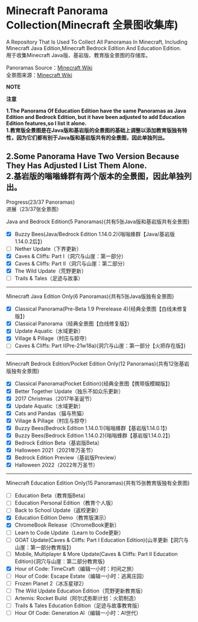 # Minecraft Panorama Collection(Minecraft 全景图收集库)

A Repository That Is Used To Collect All Panoramas In Minecraft, Including Minecraft Java Edition,Minecraft Bedrock Edition And Education Edition.<br>
用于收集Minecraft Java版、基岩版、教育版全景图的存储库。

Panoramas Source：[Minecraft Wiki](https://minecraft.wiki/w/Panorama)<br>
全景图来源：[Minecraft Wiki](https://zh.minecraft.wiki/w/%E5%85%A8%E6%99%AF%E5%9B%BE)

<strong>NOTE</strong>

<strong>注意</strong>

<strong>1.The Panorama Of Education Edition have the same Panoramas as Java Edition and Bedrock Edition, but it have been adjusted to add Education Edition features,so I list it alone.<br></strong>
<strong>1.教育版全景图是在Java版和基岩版的全景图的基础上调整以添加教育版独有特性，因为它们都有别于Java版和基岩版共有的全景图，因此单独列出。</strong>

<strong>2.Some Panorama Have Two Version Because They Has Adjusted I List Them Alone.<br></strong>
<strong>2.基岩版的嗡嗡蜂群有两个版本的全景图，因此单独列出。</strong>
-----------------------------------------------------------------
Progress(23/37 Panoramas)<br>
进展（23/37张全景图）

Java and Bedrock Edition(5 Panoramas){共有5张Java版和基岩版共有全景图}
- [x] Buzzy Bees(Java/Bedrock Edition 1.14.0.2){嗡嗡蜂群【Java/基岩版1.14.0.2后】}
- [ ] Nether Update（下界更新）
- [x] Caves & Cliffs: Part I（洞穴与山崖：第一部分）
- [x] Caves & Cliffs: Part II（洞穴与山崖：第二部分）
- [x] The Wild Update（荒野更新）
- [ ] Trails & Tales（足迹与故事）
-----------------------------------------------------------------
Minecraft Java Edition Only(6 Panoramas){共有5张Java版独有全景图}
- [x] Classical Panorama(Pre-Beta 1.9 Prerelease 4){经典全景图【白线未修复版】}
- [x] Classical Panorama（经典全景图【白线修复版】）
- [x] Update Aquatic（水域更新）
- [x] Village & Pillage（村庄与掠夺）
- [ ] Caves & Cliffs: Part I(Pre-21w18a){洞穴与山崖：第一部分【火把存在版】}
-----------------------------------------------------------------
Minecraft Bedrock Edition/Pocket Edition Only(12 Panoramas){共有12张基岩版独有全景图}
- [x] Classical Panorama(Pocket Edition){经典全景图【携带版模糊版】}
- [x] Better Together Update（独乐不如众乐更新）
- [x] 2017 Christmas（2017年圣诞节）
- [x] Update Aquatic（水域更新）
- [x] Cats and Pandas（猫与熊猫）
- [x] Village & Pillage（村庄与掠夺）
- [x] Buzzy Bees(Bedrock Edition 1.14.0.1){嗡嗡蜂群【基岩版1.14.0.1】}
- [x] Buzzy Bees(Bedrock Edition 1.14.0.2){嗡嗡蜂群【基岩版1.14.0.2】}
- [x] Bedrock Edition Beta（基岩版Beta）
- [x] Halloween 2021（2021年万圣节）
- [x] Bedrock Edition Preview（基岩版Preview）
- [x] Halloween 2022（2022年万圣节）
-----------------------------------------------------------------
Minecraft Education Edition Only(15 Panoramas){共有15张教育版独有全景图}
- [ ] Education Beta（教育版Beta）
- [ ] Education Personal Edition（教育个人版）
- [ ] Back to School Update（返校更新）
- [x] Education Edition Demo（教育版演示）
- [x] ChromeBook Release（ChromeBook更新）
- [ ] Learn to Code Update（Learn to Code更新）
- [ ] GOAT Update(Caves & Cliffs: Part I Education Edition){山羊更新【洞穴与山崖：第一部分教育版】}
- [ ] Mobile, Multiplayer & More Update(Caves & Cliffs: Part II Education Edition){洞穴与山崖：第二部分教育版}
- [x] Hour of Code: TimeCraft（编辑一小时：时间之旅）
- [ ] Hour of Code: Escape Estate（编辑一小时：逃离庄园）
- [ ] Frozen Planet 2（冰冻星球2）
- [ ] The Wild Update Education Edition（荒野更新教育版）
- [ ] Artemis: Rocket Build（阿尔忒弥斯计划：火箭制造）
- [ ] Trails & Tales Education Edition（足迹与故事教育版）
- [ ] Hour Of Code: Generation AI（编辑一小时：AI世代）

